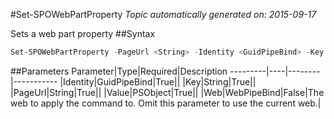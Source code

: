 #Set-SPOWebPartProperty
*Topic automatically generated on: 2015-09-17*

Sets a web part property
##Syntax
```powershell
Set-SPOWebPartProperty -PageUrl <String> -Identity <GuidPipeBind> -Key <String> -Value <PSObject> [-Web <WebPipeBind>]
```


##Parameters
Parameter|Type|Required|Description
---------|----|--------|-----------
|Identity|GuidPipeBind|True||
|Key|String|True||
|PageUrl|String|True||
|Value|PSObject|True||
|Web|WebPipeBind|False|The web to apply the command to. Omit this parameter to use the current web.|
<!-- Ref: 50472E8F973C8AB9327FE7F2D00DBF08 -->